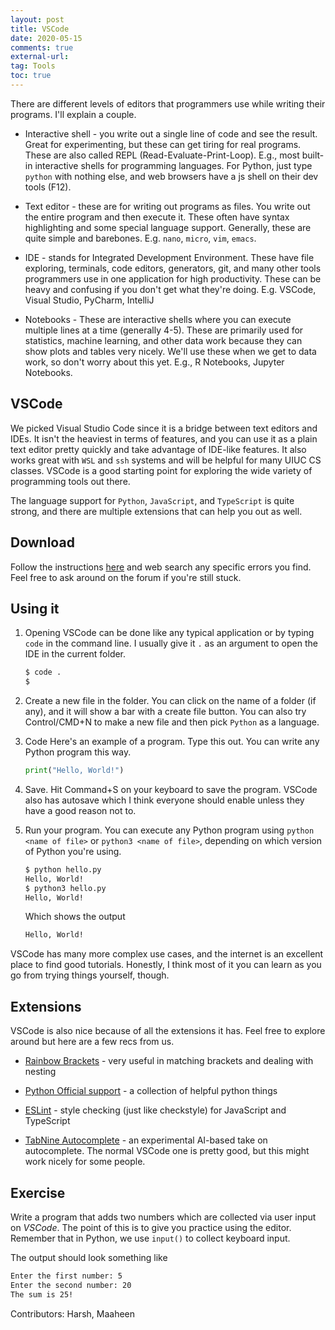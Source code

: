 ```yaml
---
layout: post
title: VSCode
date: 2020-05-15
comments: true
external-url:
tag: Tools
toc: true
---
```


<!-- markdownlint-disable MD004 MD009 MD014 MD024 MD040 -->

There are different levels of editors that programmers use while writing their programs. I'll explain a couple.

* Interactive shell - you write out a single line of code and see the result. Great for experimenting, but these can get tiring for real programs. These are also called REPL (Read-Evaluate-Print-Loop).
E.g., most built-in interactive shells for programming languages. For Python, just type `python` with nothing else, and web browsers have a js shell on their dev tools (F12).

* Text editor - these are for writing out programs as files. You write out
the entire program and then execute it. These often have syntax highlighting
and some special language support. Generally, these are quite simple and barebones.
E.g. `nano`, `micro`, `vim`, `emacs`.

* IDE - stands for Integrated Development Environment. These have file exploring, terminals, code editors, generators, git, and many other tools
programmers use in one application for high productivity. These can be heavy and confusing if you don't get what they're doing.
E.g. VSCode, Visual Studio, PyCharm, IntelliJ

* Notebooks - These are interactive shells where you can execute multiple lines at a time (generally 4-5). These are primarily used for statistics, machine learning, and other data work because they can show plots and tables very nicely. We'll use these when we get to data work, so don't worry about this yet.
E.g., R Notebooks, Jupyter Notebooks.

## VSCode

We picked Visual Studio Code since it is a bridge between text editors and IDEs. It isn't the heaviest in terms of features, and you can use it as a plain text editor pretty quickly and take advantage of IDE-like features. It also works great with `WSL` and `ssh` systems and will be helpful for many UIUC CS classes. VSCode is a good starting point for exploring the wide variety of programming tools out there.

The language support for `Python`, `JavaScript`, and `TypeScript` is quite strong, and there are multiple extensions that can help you out as well.

## Download

Follow the instructions [here](https://code.visualstudio.com/docs/setup/setup-overview) and web search any specific errors you find. Feel free to ask around on the forum if you're still stuck.

## Using it

1. Opening VSCode can be done like any typical application or by typing `code` in the command line.
   I usually give it `.` as an argument to open the IDE in the current folder.

   ```bash
   $ code . 
   $
   ```

2. Create a new file in the folder. You can click on the name of a folder (if any), and it will show a bar with a create file button. You can also try Control/CMD+N to make a new file and then pick `Python` as a language.

3. Code
   Here's an example of a program. Type this out. You can write any Python program this way.

   ```python
   print("Hello, World!")
   ```

4. Save. Hit Command+S on your keyboard to save the program. VSCode also has autosave which I think everyone should enable unless they have a good reason not to.

5. Run your program. You can execute any Python program using `python <name of file>` or `python3 <name of file>`, depending on which version of Python you're using.

   ```txt
   $ python hello.py
   Hello, World!
   $ python3 hello.py
   Hello, World!
   ```

   Which shows the output

   ```txt
   Hello, World!
   ```

VSCode has many more complex use cases, and the internet is an excellent place to find good tutorials. Honestly, I think most of it you can learn as you go from trying things yourself, though.

## Extensions

VSCode is also nice because of all the extensions it has. Feel free to explore around but here are a few recs from us.

* [Rainbow Brackets](https://marketplace.visualstudio.com/items?itemName=CoenraadS.bracket-pair-colorizer-2) - very useful in matching brackets and dealing with nesting

* [Python Official support](https://marketplace.visualstudio.com/items?itemName=ms-python.python) - a collection of helpful python things

* [ESLint](https://marketplace.visualstudio.com/items?itemName=dbaeumer.vscode-eslint) - style checking (just like checkstyle) for JavaScript and TypeScript

* [TabNine Autocomplete](https://marketplace.visualstudio.com/items?itemName=TabNine.tabnine-vscode) - an experimental AI-based take on autocomplete. The normal VSCode one is pretty good, but this might work nicely for some people.

## Exercise

Write a program that adds two numbers which are collected via user input on *VSCode*. The point of this
is to give you practice using the editor. Remember that in Python, we use `input()` to collect keyboard input.

The output should look something like

```txt
Enter the first number: 5
Enter the second number: 20
The sum is 25!
```

Contributors: Harsh, Maaheen
